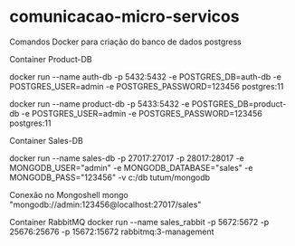 # comunicacao-micro-servicos

Comandos Docker para criação do banco de dados postgress

Container Product-DB

docker run --name auth-db -p 5432:5432 -e POSTGRES_DB=auth-db -e POSTGRES_USER=admin -e POSTGRES_PASSWORD=123456 postgres:11

docker run --name product-db -p 5433:5432 -e POSTGRES_DB=product-db -e POSTGRES_USER=admin -e POSTGRES_PASSWORD=123456 postgres:11

Container Sales-DB

docker run --name sales-db -p 27017:27017 -p 28017:28017 -e MONGODB_USER="admin" -e MONGODB_DATABASE="sales" -e MONGODB_PASS="123456" -v  c:/db tutum/mongodb

Conexão no Mongoshell
mongo "mongodb://admin:123456@localhost:27017/sales"

Container RabbitMQ
docker run --name sales_rabbit -p 5672:5672 -p 25676:25676 -p 15672:15672 rabbitmq:3-management
